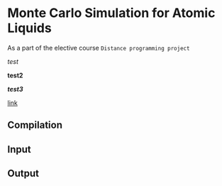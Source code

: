 # Monte Carlo Simulation for Atomic Liquids
As a part of the elective course `Distance programming project` 

*test*

**test2**

***test3***

[link](syntax_guide.md)

## Compilation


## Input


## Output


